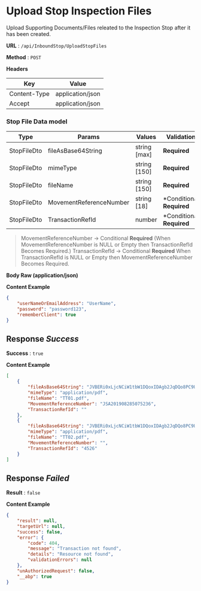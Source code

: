 
# Upload Stop Inspection Files

Upload Supporting Documents/Files releated to the Inspection Stop after it has been created.


**URL** : `/api/InboundStop/UploadStopFiles`

**Method** : `POST`

**Headers**

| Key | Value |
|--------------|--------------|
| Content-Type | application/json  |
| Accept | application/json |


### Stop File Data model
| Type| Params| Values| Validation |
|--------------|---------- |-------------- |------------ |
|StopFileDto|fileAsBase64String|string [max]|**Required**|
|StopFileDto|mimeType|string [150]|**Required**|
|StopFileDto|fileName|string [150]|**Required**|
|StopFileDto|MovementReferenceNumber|string [18]|*Conditional **Required**|
|StopFileDto|TransactionRefId|number|*Conditional **Required**|


> MovementReferenceNumber -> Conditional **Required** (When MovementReferenceNumber is NULL or Empty then TransactionRefId Becomes Required.)
> TransactionRefId -> Conditional **Required** When TransactionRefId is NULL or Empty then MovementReferenceNumber Becomes Required.

**Body Raw (application/json)**

**Content Example**

```json
{
    "userNameOrEmailAddress": "UserName",
    "password": "password123",
    "rememberClient": true
}
```

## Response *Success* 
**Success** : `true`

**Content Example**

```json
[
    {
        "fileAsBase64String": "JVBERi0xLjcNCiW1tbW1DQoxIDAgb2JqDQo8PC9UeXBlL0NhdGFsb2cvUGL1ZpZXdlclByZW=...",
        "mimeType": "application/pdf",
        "fileName": "TT01.pdf",
        "MovementReferenceNumber": "JSA201908285075236",
        "TransactionRefId": ""
    },
    {
        "fileAsBase64String": "JVBERi0xLjcNCiW1tbW1DQoxIDAgb2JqDQo8PC9UeXBlL0NhdGFsb2cvUGFnZXMgMiAwIFIvT=...",
        "mimeType": "application/pdf",
        "fileName": "TT02.pdf",
        "MovementReferenceNumber": "",
        "TransactionRefId": "4526"
    }
]
```


## Response *Failed*
**Result** : `false`

**Content Example**

```json
{
    "result": null,
    "targetUrl": null,
    "success": false,
    "error": {
        "code": 404,
        "message": "Transaction not found",
        "details": "Resource not found",
        "validationErrors": null
    },
    "unAuthorizedRequest": false,
    "__abp": true
}
```

